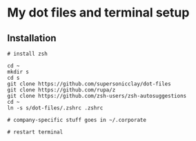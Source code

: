 # My dot files and terminal setup

## Installation

```
# install zsh

cd ~
mkdir s
cd s
git clone https://github.com/supersonicclay/dot-files
git clone https://github.com/rupa/z
git clone https://github.com/zsh-users/zsh-autosuggestions
cd ~
ln -s s/dot-files/.zshrc .zshrc

# company-specific stuff goes in ~/.corporate

# restart terminal
```
